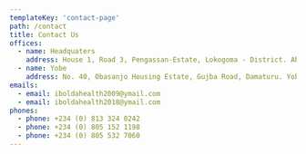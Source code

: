 ```yaml
---
templateKey: 'contact-page'
path: /contact
title: Contact Us
offices:
  - name: Headquaters
    address: House 1, Road 3, Pengassan-Estate, Lokogoma - District. Abuja, FCT Nigeria
  - name: Yobe
    address: No. 40, Obasanjo Housing Estate, Gujba Road, Damaturu. Yobe-State.
emails:
  - email: iboldahealth2009@ymail.com
  - email: iboldahealth2018@ymail.com
phones:
  - phone: +234 (0) 813 324 0242
  - phone: +234 (0) 805 152 1198
  - phone: +234 (0) 805 532 7060
---
```

